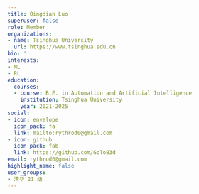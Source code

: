 ```yaml
---
title: Qingdian Luo
superuser: false
role: Member
organizations:
- name: Tsinghua University
  url: https://www.tsinghua.edu.cn
bio: ''
interests:
- ML
- RL
education:
  courses:
  - course: B.E. in Automation and Artificial Intelligence
    institution: Tsinghua University
    year: 2021-2025
social:
- icon: envelope
  icon_pack: fa
  link: mailto:rythrod0@gmail.com
- icon: github
  icon_pack: fab
  link: https://github.com/GoToB3d
email: rythrod0@gmail.com
highlight_name: false
user_groups:
- 清华 21 级
---
```

